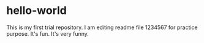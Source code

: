 # hello-world
This is my first trial repository.
I am editing readme file 1234567 for practice purpose.
It's fun.
It's very funny.
